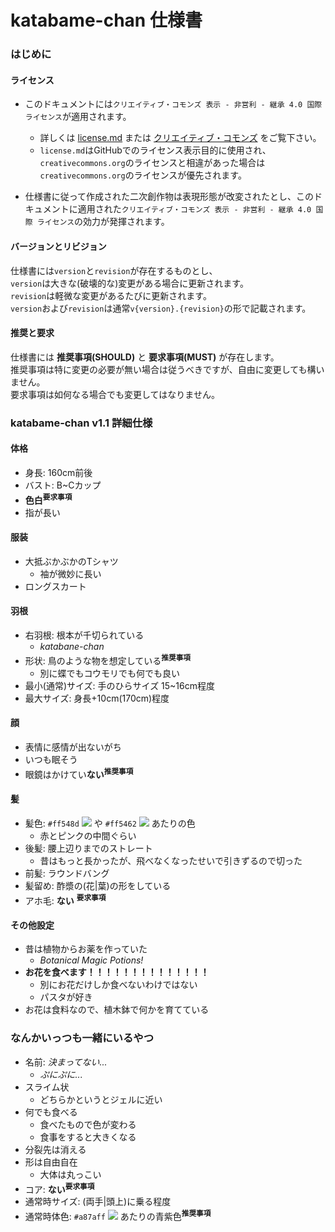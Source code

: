 # katabame-chan 仕様書

### はじめに

#### ライセンス
* このドキュメントには`クリエイティブ・コモンズ 表示 - 非営利 - 継承 4.0 国際 ライセンス`が適用されます。  
	* 詳しくは [license.md](license.md) または [クリエイティブ・コモンズ](http://creativecommons.org/licenses/by-nc-sa/4.0) をご覧下さい。  
	* `license.md`はGitHubでのライセンス表示目的に使用され、`creativecommons.org`のライセンスと相違があった場合は`creativecommons.org`のライセンスが優先されます。

* 仕様書に従って作成された二次創作物は表現形態が改変されたとし、このドキュメントに適用された`クリエイティブ・コモンズ 表示 - 非営利 - 継承 4.0 国際 ライセンス`の効力が発揮されます。

#### バージョンとリビジョン
仕様書には`version`と`revision`が存在するものとし、  
`version`は大きな(破壊的な)変更がある場合に更新されます。  
`revision`は軽微な変更があるたびに更新されます。  
`version`および`revision`は通常`v{version}.{revision}`の形で記載されます。

#### 推奨と要求
仕様書には **推奨事項(SHOULD)** と **要求事項(MUST)** が存在します。  
推奨事項は特に変更の必要が無い場合は従うべきですが、自由に変更しても構いません。  
要求事項は如何なる場合でも変更してはなりません。

### katabame-chan v1.1 詳細仕様

#### 体格
* 身長: 160cm前後
* バスト: B~Cカップ
* **色白**<sup>__要求事項__</sup>
* 指が長い

#### 服装
* 大抵ぶかぶかのTシャツ
	* 袖が微妙に長い
* ロングスカート

#### 羽根
* 右羽根: 根本が千切られている
	* _katabane-chan_
* 形状: 鳥のような物を想定している<sup>__推奨事項__</sup>
	* 別に蝶でもコウモリでも何でも良い
* 最小(通常)サイズ: 手のひらサイズ 15~16cm程度
* 最大サイズ: 身長+10cm(170cm)程度

#### 顔
* 表情に感情が出ないがち
* いつも眠そう
* 眼鏡はかけてい**ない**<sup>__推奨事項__</sup>

#### 髪
* 髪色: `#ff548d` ![](https://placehold.jp/ff548d/ffffff/15x15.png?text=%20) や `#ff5462` ![](https://placehold.jp/ff5462/ffffff/15x15.png?text=%20) あたりの色
	* 赤とピンクの中間ぐらい
* 後髪: 腰上辺りまでのストレート
	* 昔はもっと長かったが、飛べなくなったせいで引きずるので切った
* 前髪: ラウンドバング
* 髪留め: 酢漿の(花|葉)の形をしている
* アホ毛: **ない** <sup>__要求事項__</sup>


#### その他設定
* 昔は植物からお薬を作っていた
	* _Botanical Magic Potions!_
* **お花を食べます！！！！！！！！！！！！！！**
	* 別にお花だけしか食べないわけではない
	* パスタが好き
* お花は食料なので、植木鉢で何かを育てている


### なんかいっつも一緒にいるやつ
* 名前: _決まってない..._
	* _ぷにぷに..._
* スライム状
	* どちらかというとジェルに近い
* 何でも食べる
	* 食べたもので色が変わる
	* 食事をすると大きくなる
* 分裂先は消える
* 形は自由自在
	* 大体は丸っこい
* コア: **ない**<sup>__要求事項__</sup>
* 通常時サイズ: (両手|頭上)に乗る程度
* 通常時体色: `#a87aff` ![](https://placehold.jp/a87aff/ffffff/15x15.png?text=%20) あたりの青紫色<sup>__推奨事項__</sup>
